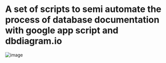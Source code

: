 # A set of scripts to semi automate the process of database documentation with google app script and dbdiagram.io
![image](https://user-images.githubusercontent.com/95325223/166094952-d2eed4e5-ba96-4176-a205-611be23619e6.png)
